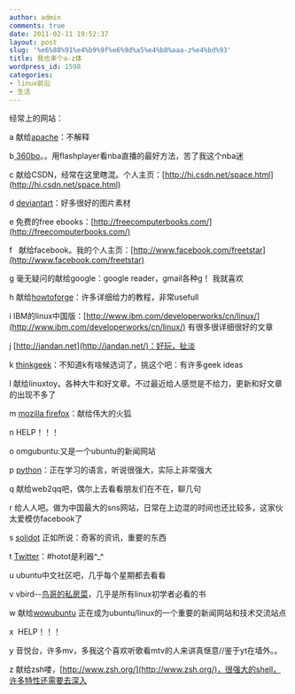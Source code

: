 ```yaml
---
author: admin
comments: true
date: 2011-02-11 19:52:37
layout: post
slug: '%e6%88%91%e4%b9%9f%e6%9d%a5%e4%b8%aaa-z%e4%bd%93'
title: 我也来个a-z体
wordpress_id: 1598
categories:
- linux前沿
- 生活
---
```


经常上的网站：

a 献给[apache](http://www.apache.org/)：不解释

b[ 360bo](http://www.360bo.com/)。。用flashplayer看nba直播的最好方法，苦了我这个nba迷

c 献给CSDN，经常在这里瞎混。个人主页：[http://hi.csdn.net/space.html](http://hi.csdn.net/space.html)

d [deviantart](http://www.deviantart.com/)：好多很好的图片素材

e 免费的free ebooks：[http://freecomputerbooks.com/](http://freecomputerbooks.com/)

f   献给facebook。我的个人主页：[http://www.facebook.com/freetstar](http://www.facebook.com/freetstar)

g 毫无疑问的献给google：google reader，gmail各种g！ 我就喜欢

h 献给[howtoforge](http://www.howtoforge.com/)：许多详细给力的教程，非常usefull

i IBM的linux中国版：[http://www.ibm.com/developerworks/cn/linux/](http://www.ibm.com/developerworks/cn/linux/) 有很多很详细很好的文章

j [http://jandan.net](http://jandan.net/)：好玩，扯淡

k [thinkgeek](http://www.thinkgeek.com/)：不知道k有啥候选词了，挑这个吧：有许多geek ideas

l 献给linuxtoy。各种大牛和好文章。不过最近给人感觉是不给力，更新和好文章的出现不多了

m [mozilla firefox](http://www.firefox.net.cn/forum/index.php)：献给伟大的火狐

n ﻿﻿﻿HELP！！！

o omgubuntu:又是一个ubuntu的新闻网站

p [python](http://www.python.org/)：正在学习的语言，听说很强大，实际上非常强大

q 献给web2qq吧，偶尔上去看看朋友们在不在，聊几句

r 给人人吧。做为中国最大的sns网站，日常在上边混的时间也还比较多，这家伙太爱模仿facebook了

s [solidot](http://www.solidot.org/) 正如所说：奇客的资讯，重要的东西

t [Twitter](https://twitter.com/)：#hotot是利器^_^

u ubuntu中文社区吧，几乎每个星期都去看看

v vbird--[鸟哥的私房菜](http://linux.vbird.org/)，几乎是所有linux初学者必看的书

w 献给[wowubuntu](http://wowubuntu.com) 正在成为ubuntu/linux的一个重要的新闻网站和技术交流站点

x  HELP！！！

y 音悦台，许多mv，多我这个喜欢听歌看mtv的人来讲真惬意//鉴于yt在墙外。。

z 献给zsh喽，[http://www.zsh.org/](http://www.zsh.org/)，很强大的shell，许多特性还需要去深入
